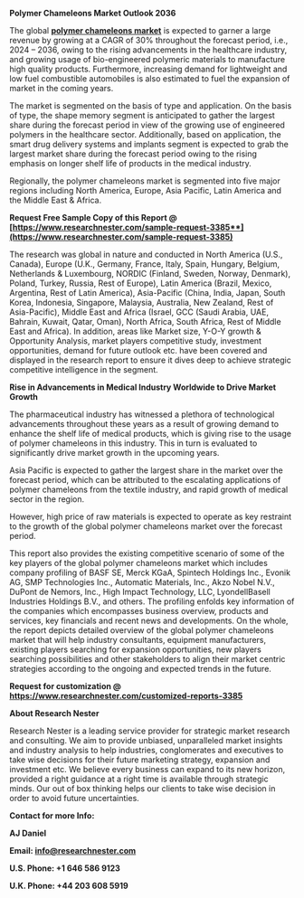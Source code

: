 ﻿**Polymer Chameleons Market Outlook 2036**

The global [**polymer chameleons market**](https://www.researchnester.com/reports/polymer-chameleons-market/3385) is expected to garner a large revenue by growing at a CAGR of 30% throughout the forecast period, i.e., 2024 – 2036, owing to the rising advancements in the healthcare industry, and growing usage of bio-engineered polymeric materials to manufacture high quality products. Furthermore, increasing demand for lightweight and low fuel combustible automobiles is also estimated to fuel the expansion of market in the coming years.

The market is segmented on the basis of type and application. On the basis of type, the shape memory segment is anticipated to gather the largest share during the forecast period in view of the growing use of engineered polymers in the healthcare sector. Additionally, based on application, the smart drug delivery systems and implants segment is expected to grab the largest market share during the forecast period owing to the rising emphasis on longer shelf life of products in the medical industry.

Regionally, the polymer chameleons market is segmented into five major regions including North America, Europe, Asia Pacific, Latin America and the Middle East & Africa. 

**Request Free Sample Copy of this Report @ [https://www.researchnester.com/sample-request-3385**](https://www.researchnester.com/sample-request-3385)**

The research was global in nature and conducted in North America (U.S., Canada), Europe (U.K., Germany, France, Italy, Spain, Hungary, Belgium, Netherlands & Luxembourg, NORDIC (Finland, Sweden, Norway, Denmark), Poland, Turkey, Russia, Rest of Europe), Latin America (Brazil, Mexico, Argentina, Rest of Latin America), Asia-Pacific (China, India, Japan, South Korea, Indonesia, Singapore, Malaysia, Australia, New Zealand, Rest of Asia-Pacific), Middle East and Africa (Israel, GCC (Saudi Arabia, UAE, Bahrain, Kuwait, Qatar, Oman), North Africa, South Africa, Rest of Middle East and Africa). In addition, areas like Market size, Y-O-Y growth & Opportunity Analysis, market players competitive study, investment opportunities, demand for future outlook etc. have been covered and displayed in the research report to ensure it dives deep to achieve strategic competitive intelligence in the segment.

**Rise in Advancements in Medical Industry Worldwide to Drive Market Growth**

The pharmaceutical industry has witnessed a plethora of technological advancements throughout these years as a result of growing demand to enhance the shelf life of medical products, which is giving rise to the usage of polymer chameleons in this industry. This in turn is evaluated to significantly drive market growth in the upcoming years.

Asia Pacific is expected to gather the largest share in the market over the forecast period, which can be attributed to the escalating applications of polymer chameleons from the textile industry, and rapid growth of medical sector in the region.

However, high price of raw materials is expected to operate as key restraint to the growth of the global polymer chameleons market over the forecast period.

This report also provides the existing competitive scenario of some of the key players of the global polymer chameleons market which includes company profiling of BASF SE, Merck KGaA, Spintech Holdings Inc., Evonik AG, SMP Technologies Inc., Automatic Materials, Inc., Akzo Nobel N.V., DuPont de Nemors, Inc., High Impact Technology, LLC, LyondellBasell Industries Holdings B.V., and others. The profiling enfolds key information of the companies which encompasses business overview, products and services, key financials and recent news and developments. On the whole, the report depicts detailed overview of the global polymer chameleons market that will help industry consultants, equipment manufacturers, existing players searching for expansion opportunities, new players searching possibilities and other stakeholders to align their market centric strategies according to the ongoing and expected trends in the future.      

**Request for customization @ <https://www.researchnester.com/customized-reports-3385>** 

**About Research Nester**

Research Nester is a leading service provider for strategic market research and consulting. We aim to provide unbiased, unparalleled market insights and industry analysis to help industries, conglomerates and executives to take wise decisions for their future marketing strategy, expansion and investment etc. We believe every business can expand to its new horizon, provided a right guidance at a right time is available through strategic minds. Our out of box thinking helps our clients to take wise decision in order to avoid future uncertainties.

**Contact for more Info:**

**AJ Daniel**

**Email: info@researchnester.com**

**U.S. Phone: +1 646 586 9123** 

**U.K. Phone: +44 203 608 5919**
